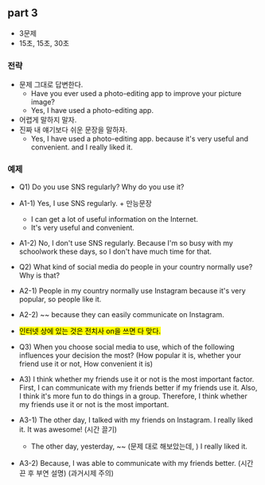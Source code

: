 ## part 3

- 3문제
- 15초, 15초, 30초

### 전략

- 문제 그대로 답변한다.
  - Have you ever used a photo-editing app to improve your picture image?
  - Yes, I have used a photo-editing app.
- 어렵게 말하지 말자.
- 진짜 내 얘기보다 쉬운 문장을 말하자.
  - Yes, I have used a photo-editing app. because it's very useful and convenient. and I really liked it.

### 예제

- Q1) Do you use SNS regularly? Why do you use it?
- A1-1) Yes, I use SNS regularly. + 만능문장
  - I can get a lot of useful information on the Internet.
  - It's very useful and convenient.
- A1-2) No, I don't use SNS regularly. Because I'm so busy with my schoolwork these days, so I don't have much time for that.

- Q2) What kind of social media do people in your country normally use? Why is that?
- A2-1) People in my country normally use Instagram because it's very popular, so people like it.
- A2-2) ~~ because they can easily communicate on Instagram.
- <mark>인터넷 상에 있는 것은 전치사 on을 쓰면 다 맞다. </mark>

- Q3) When you choose social media to use, which of the following influences your decision the most? (How popular it is, whether your friend use it or not, How convenient it is)
- A3) I think whether my friends use it or not is the most important factor. First, I can communicate with my friends better if my friends use it. Also, I think it's more fun to do things in a group. Therefore, I think whether my friends use it or not is the most important.
- A3-1) The other day, I talked with my friends on Instagram. I really liked it. It was awesome! (시간 끌기)
  - The other day, yesterday, ~~ (문제 대로 해보았는데, ) I really liked it.
- A3-2) Because, I was able to communicate with my friends better. (시간 끈 후 부연 설명) (과거시제 주의)
